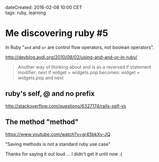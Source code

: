 dateCreated: 2016-02-08 10:00 CET  
tags: ruby, learning  

# Me discovering ruby #5

In Ruby "`and` and `or` are control flow operators, not boolean operators".

http://devblog.avdi.org/2010/08/02/using-and-and-or-in-ruby/

> Another way of thinking about and is as a reversed if statement modifier:
>    next if widget = widgets.pop
>  becomes:
>    widget = widgets.pop and next

## ruby's self, @ and no prefix

http://stackoverflow.com/questions/6327174/rails-self-vs

## The method "method"

https://www.youtube.com/watch?v=gr45bkXv-JQ

"Saving methods is not a standard ruby use case"

Thanks for saying it out loud ... I didn't get it until now :(
